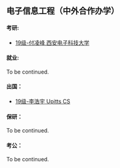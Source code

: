 ## 电子信息工程（中外合作办学）

#### 考研:

- [19级-付凌峰 西安电子科技大学](grad-application/电子工程学院/电子信息工程（中外合作办学）/[CN]-19-Fulingfeng.md)

#### 就业:

To be continued.

#### 出国：

- [19级-李浩宇 Upitts CS](grad-application/电子工程学院/电子信息工程（中外合作办学）/[US]-19-Lihaoyu.md)

#### 保研：

To be continued.

#### 考公：

To be continued.
